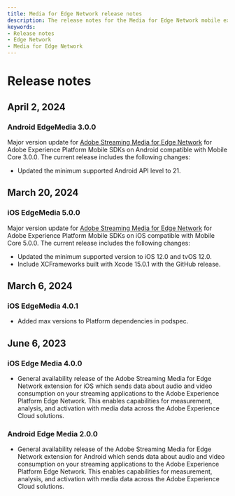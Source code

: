 ```yaml
---
title: Media for Edge Network release notes
description: The release notes for the Media for Edge Network mobile extension.
keywords:
- Release notes
- Edge Network
- Media for Edge Network
---
```


# Release notes

## April 2, 2024

### Android EdgeMedia 3.0.0

Major version update for [Adobe Streaming Media for Edge Network](https://developer.adobe.com/client-sdks/edge/media-for-edge-network/) for Adobe Experience Platform Mobile SDKs on Android compatible with Mobile Core 3.0.0. The current release includes the following changes:
* Updated the minimum supported Android API level to 21.

## March 20, 2024

### iOS EdgeMedia 5.0.0

Major version update for [Adobe Streaming Media for Edge Network](./index.md) for Adobe Experience Platform Mobile SDKs on iOS compatible with Mobile Core 5.0.0. The current release includes the following changes:

* Updated the minimum supported version to iOS 12.0 and tvOS 12.0.
* Include XCFrameworks built with Xcode 15.0.1 with the GitHub release.

## March 6, 2024

### iOS EdgeMedia 4.0.1

* Added max versions to Platform dependencies in podspec.

## June 6, 2023

### iOS Edge Media 4.0.0

* General availability release of the Adobe Streaming Media for Edge Network extension for iOS which sends data about audio and video consumption on your streaming applications to the Adobe Experience Platform Edge Network. This enables capabilities for measurement, analysis, and activation with media data across the Adobe Experience Cloud solutions.

### Android Edge Media 2.0.0

* General availability release of the Adobe Streaming Media for Edge Network extension for Android which sends data about audio and video consumption on your streaming applications to the Adobe Experience Platform Edge Network. This enables capabilities for measurement, analysis, and activation with media data across the Adobe Experience Cloud solutions.
